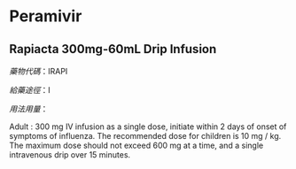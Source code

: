 # Peramivir

## Rapiacta 300mg-60mL Drip Infusion

_藥物代碼_：IRAPI

_給藥途徑_：I

_用法用量_：

Adult : 300 mg IV infusion as a single dose, initiate within 2 days of onset of symptoms of influenza. The recommended dose for children is 10 mg / kg. The maximum dose should not exceed 600 mg at a time, and a single intravenous drip over 15 minutes.

